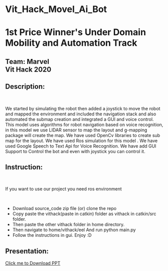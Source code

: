 # Vit_Hack_Movel_Ai_Bot
<h1><strong>1st Price Winner's Under Domain Mobility and Automation Track</strong><br></h1>
<h2>Team: Marvel<br>
Vit Hack 2020<br>
  </h2>
  <h2> Description:</h2><br>
  <p>
     We started by simulating the robot then added a joystick to move the robot and mapped the environment and included the navigation stack and also automated the submap creation and integrated a GUI and voice control. This model uses algorithms for robot navigation based on voice recognition, in this model we use LIDAR sensor to map the layout and g-mapping package will create the map. We have used OpenCv libraries to create sub map for the layout. We have used Ros simulation for this model . We have used Google Speech to Text Api for Voice Recognition. We have add GUI Support to Control the bot and even with joystick you can control it.
</p>
<h2>Instruction:</h2><br>
<p>If you want to use our project you need ros environment </p><br>
<ul>
  <li>Download source_code zip file (or) clone the repo</li>
  <li>Copy paste the vithack(paste in catkin) folder as vithack in catkin/src folder.</li>
  <li>Then paste the other vithack folder in home directory.</li>
  <li>Then navigate to home/vithack/eel And run python main.py</li>
  <li>Follow the instructions in gui. Enjoy :D</li>
</ul>

<h2>Presentation:</h2>
<a href="https://he-s3.s3.amazonaws.com/media/sprint/vit-hack-3/team/901014/45341c6vithack__1_.ppt">Click me to Download PPT</a>

